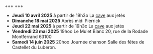 +++
+++


- **Jeudi 10 avril 2025** à partir de 19h3o La [cave](cave) aux jetés
- **Dimanche 18 mai 2025** Après midi Pierrick
- **Jeudi 22 mai 2025** à partir de 19h3o La [cave](cave) aux jetés
- **Vendredi 23 mai 2025** 19hoo Le Mulet Blanc 20, rue de la Rodade Montferrand 63100
- **Samedi 14 juin 2025** 20hoo Journée chanson Salle des fêtes de Castellet du Luberon.
